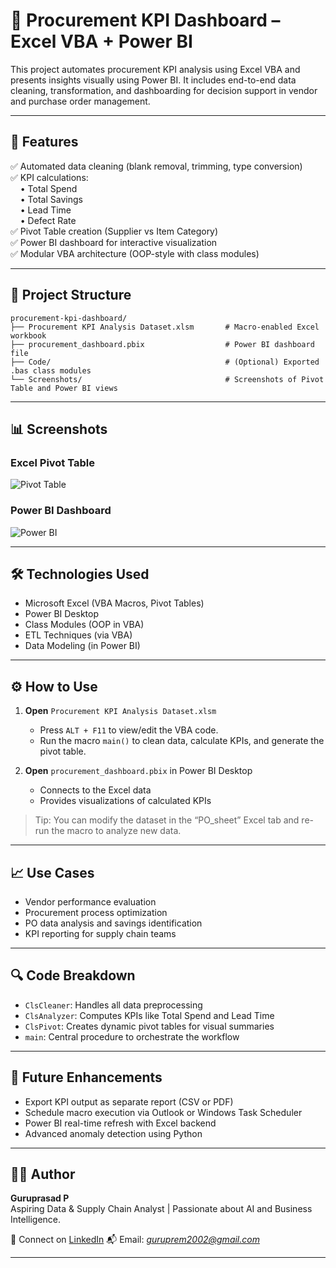 # 🧾 Procurement KPI Dashboard – Excel VBA + Power BI

This project automates procurement KPI analysis using Excel VBA and presents insights visually using Power BI. It includes end-to-end data cleaning, transformation, and dashboarding for decision support in vendor and purchase order management.

---

## 🚀 Features

✅ Automated data cleaning (blank removal, trimming, type conversion)  
✅ KPI calculations:  
&nbsp;&nbsp;&nbsp;&nbsp;• Total Spend  
&nbsp;&nbsp;&nbsp;&nbsp;• Total Savings  
&nbsp;&nbsp;&nbsp;&nbsp;• Lead Time  
&nbsp;&nbsp;&nbsp;&nbsp;• Defect Rate  
✅ Pivot Table creation (Supplier vs Item Category)  
✅ Power BI dashboard for interactive visualization  
✅ Modular VBA architecture (OOP-style with class modules)

---

## 📁 Project Structure

```plaintext
procurement-kpi-dashboard/
├── Procurement KPI Analysis Dataset.xlsm       # Macro-enabled Excel workbook
├── procurement_dashboard.pbix                  # Power BI dashboard file
├── Code/                                       # (Optional) Exported .bas class modules
└── Screenshots/                                # Screenshots of Pivot Table and Power BI views
```
---

## 📊 Screenshots

### Excel Pivot Table

![Pivot Table](Screenshots/pivot_table.png)

### Power BI Dashboard

![Power BI](Screenshots/powerbi_dashboard.png)

---

## 🛠️ Technologies Used

- Microsoft Excel (VBA Macros, Pivot Tables)
- Power BI Desktop
- Class Modules (OOP in VBA)
- ETL Techniques (via VBA)
- Data Modeling (in Power BI)

---

## ⚙️ How to Use

1. **Open** `Procurement KPI Analysis Dataset.xlsm`  
   - Press `ALT + F11` to view/edit the VBA code.
   - Run the macro `main()` to clean data, calculate KPIs, and generate the pivot table.

2. **Open** `procurement_dashboard.pbix` in Power BI Desktop  
   - Connects to the Excel data
   - Provides visualizations of calculated KPIs

> Tip: You can modify the dataset in the “PO_sheet” Excel tab and re-run the macro to analyze new data.

---

## 📈 Use Cases

- Vendor performance evaluation
- Procurement process optimization
- PO data analysis and savings identification
- KPI reporting for supply chain teams

---

## 🔍 Code Breakdown

- `ClsCleaner`: Handles all data preprocessing
- `ClsAnalyzer`: Computes KPIs like Total Spend and Lead Time
- `ClsPivot`: Creates dynamic pivot tables for visual summaries
- `main`: Central procedure to orchestrate the workflow

---

## 🧠 Future Enhancements

- Export KPI output as separate report (CSV or PDF)
- Schedule macro execution via Outlook or Windows Task Scheduler
- Power BI real-time refresh with Excel backend
- Advanced anomaly detection using Python

---

## 👨‍💼 Author

**Guruprasad P**  
Aspiring Data & Supply Chain Analyst | Passionate about AI and Business Intelligence.

🔗 Connect on [LinkedIn](https://www.linkedin.com/in/guruprasad2002/) 
📬 Email: *guruprem2002@gmail.com*

---





